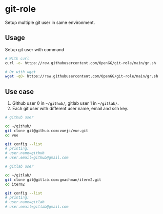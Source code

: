 # git-role

Setup multiple git user in same environment.

## Usage

Setup git user with command

```bash
# With curl
curl -o- https://raw.githubusercontent.com/OpenGG/git-role/main/gr.sh | bash

# Or with wget
wget -qO- https://raw.githubusercontent.com/OpenGG/git-role/main/gr.sh | bash
```

## Use case

1. Github user 0 in `~/github/`, gitlab user 1 in `~/gitlab/`.
2. Each git user with different user name, email and ssh key.

```bash
# github user

cd ~/github/
git clone git@github.com:vuejs/vue.git
cd vue

git config --list
# printing:
# user.name=github
# user.email=github@gmail.com

# gitlab user

cd ~/gitlab/
git clone git@gitlab.com:gnachman/iterm2.git
cd iterm2

git config --list
# printing:
# user.name=gitlab
# user.email=gitlab@gmail.com
```
